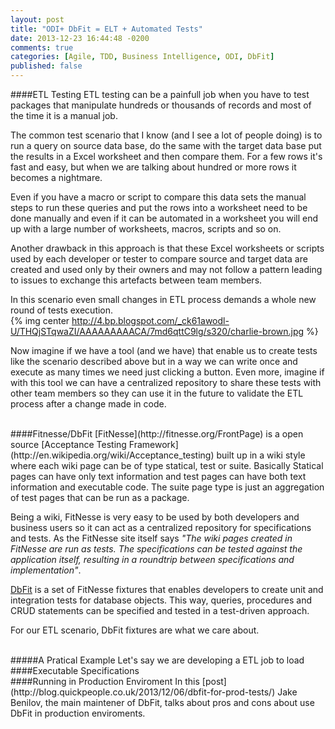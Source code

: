 ```yaml
---
layout: post
title: "ODI+ DbFit = ELT + Automated Tests"
date: 2013-12-23 16:44:48 -0200
comments: true
categories: [Agile, TDD, Business Intelligence, ODI, DbFit]
published: false
---
```



####ETL Testing
ETL testing can be a painfull job when you have to test packages that manipulate hundreds or thousands of records and most of the time it is a manual job.

The common test scenario that I know (and I see a lot of people doing) is to run a query on source data base, do the same with the target data base put the results in a Excel worksheet and then compare them. For a few rows it's fast and easy, but when we are talking about hundred or more rows it becomes a nightmare.

Even if you have a macro or script to compare this data sets the manual steps to run these queries and put the rows into a worksheet need to be done manually and even if it can be automated in a worksheet you will end up with a large number of worksheets, macros, scripts and so on.

Another drawback in this approach is that these Excel worksheets or scripts used by each developer or tester to compare source and target data are created and used only by their owners and may not follow a pattern leading to issues to exchange this artefacts between team members.

In this scenario even small changes in ETL process demands a whole new round of tests execution.
</br>
{% img center http://4.bp.blogspot.com/_ck61awodl-U/THQjSTqwaZI/AAAAAAAAACA/7md6qttC9lg/s320/charlie-brown.jpg %}

Now imagine if we have a tool (and we have) that enable us to create tests like the scenario described above but in a way we can write once and execute as many times we need just clicking a button. Even more, imagine if with this tool we can have a centralized repository to share these tests with other team members so they can use it in the future to validate the ETL process after a change made in code.

</br>
####Fitnesse/DbFit
[FitNesse](http://fitnesse.org/FrontPage) is a open source [Acceptance Testing Framework](http://en.wikipedia.org/wiki/Acceptance_testing) built up in a wiki style where each wiki page can be of type statical, test or suite. Basically Statical pages can have only text information and test pages can have both text information and executable code. The suite page type is just an aggregation of test pages that can be run as a package.

Being a wiki, FitNesse is very easy to be used by both developers and business users so it can act as a centralized repository for specifications and tests. As the FitNesse site itself says *"The wiki pages created in FitNesse are run as tests. The specifications can be tested against the application itself, resulting in a roundtrip between specifications and implementation"*.

[DbFit](http://dbfit.github.io/dbfit/index.html) is a set of FitNesse fixtures that enables developers to create unit and integration tests for database objects. This way, queries, procedures and CRUD statements can be specified and tested in a test-driven approach.

For our ETL scenario, DbFit fixtures are what we care about.

</br>
#####A Pratical Example
Let's say we are developing a ETL job to load 

</br>
####Executable Specifications

</br>
####Running in Production Enviroment
In this [post](http://blog.quickpeople.co.uk/2013/12/06/dbfit-for-prod-tests/) Jake Benilov, the main maintener of DbFit, talks about pros and cons about use DbFit in production enviroments.